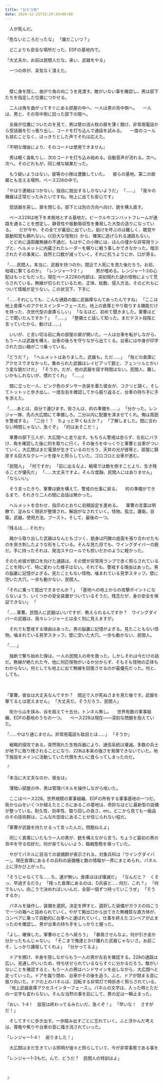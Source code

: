 ```yaml
---
title: "ひとつめ"
date: 2024-12-21T15:24:43+09:00
---
```

　人が死んだ。


「危ないところだったな」
「誰だこいつ？」


　どこよりも安全な場所だった、EDFの基地内で。


「大丈夫か。お前は民間人だな。来い、武器をやる」


　一つの命が、呆気なく潰えた。





　



　壁に身を隠し、曲がり角の向こうを見渡す。敵がいない事を確認し、男は部下たちを指定した位置につかせる。

　二人は角を曲がってすぐにある部屋の中へ、一人は男の背中側へ。
　一人は、男と、その背中側に回った部下の間へ。

　全員が位置についたのを見て、男は壁の消火栓の扉を薄く開け、非常用電話から受話器を引っ張り出し、コードを打ち込んで通話を試みる。
　一度のコールも挟むことなく、はっきりとした声でそれは応えた。

『不明な理由により、そのコードは使用できません』

　男は軽く歯軋りし、次のコードを打ち込み始める。自動音声が流れる。次へ。次へ。そのどれもが、同じ様な結果だった。

　もう疑いようはない。彼等の小隊は遭難していた。
　彼らの基地、第二の故郷とも言える場所、ベース228の中で。

「やはり連絡はつかない。独自に脱出するしかないようだ」
「……」
「我々の機器は正常だったみたいですね。地上に出ても安心です」

　受話器を戻し、扉を閉じる。部下とは別の方向へ向け、銃を構え直す。

　ベース228は地下を本拠地とする基地だ。ビークルやコンバットフレームが通路を通ることを想定し、静音性や振動吸収性を重視した大型の造りになっている。
　だが今や、その全てが裏目に出ていた。助けを呼ぶのは難しく、聴覚や振動知覚も頼れない。《《巨大な怪物》》から、確実に逃げられる通路もない。
　とどめに遠距離無線の不通だ。もはやこの小隊には、ほんの僅かな非常用ランプと、ヘルメットに内蔵されたレーダーを頼りに戦う事しかできなかった。暗示されたその事実に、自然と口数が減っていく。それに抗うようにか、口が滑る。

「……民間人。本当に、武器を持つのか。間近で人死にを見た後だろう。お前、咄嗟に撃てるのか」
「レンジャー1-2！」
　
　男が嗜める。レンジャー1-2の心配はもっともだった。現在ベース228の内部は、突如現れた謎の怪物によって荒らされている。無線が切られているため、正体、総数、侵入方法、そのどれもについて情報が足りない。この状況下、下手に








「……それにしても、こんな通路の脇に武器庫なんてあったんですね」
「ここは地上倉庫へのアクセスインターフェースだ。地上の倉庫とやり取りする機能だけを持った、次世代型の倉庫らしい」
「なるほど、初めて聞きました。軍曹はどこで聞いたんですか？」
「……」
「整備士と話して知った。まだテスト段階と言っていたから、動けば……」

　いいが、と言い切る前に角の部屋の扉が開いた。一人は台車を転がしながら、もう一人は武器を構え、台車の後ろを守りながら出てくる。台車には中身が印字された白い箱が二つ乗っている。

「どうだ？」
「ヘルメットはありました。武器も。ただ……」
「殆どの倉庫にアクセスできなかった。集められた武器はレイピアって銃と、フェンリルとかいう変な銃だけだ」
「そうか。だが、他の武器を探す時間はない。民間人、難しいかもしれないが、慣れてくれ」
「……」

　間に立った一人、ピンク色のダンサー衣装を着た彼女が、コクリと頷く。そしてトットッと歩き出し、一度左右を確認してから振り返ると、台車の持ち手に手を添えた。

「……あとは、自分で運びます。皆さんは、的の準備を……」
「分かった。レンジャー隊、先の大広間にて準備しろ。二分以内に配置を済ませてくれ。俺は周囲を警戒する」
「二分！？　ちょっと早くねえか？」
「了解しました。間に合わない時間じゃない、急ぐぞ」
「的はあそこだ！」

　軍曹の部下三人が、大広間へと走り出す。もちろん警戒は怠らず、左右にバラけ、角を確認した後に的を取りに行く。その後ろをゆっくりと軍曹と台車がついていく。大広間はまだ電源が生きているのだろう、天井の光が彼等と、部屋に鎮座する巨大なクレーンを煌々と照らしていた。ゴロゴロと台車が進む。

「民間人」
「何ですか」
「前に出るなよ。戦場では敵を倒すことより、生き残ることが優先だ」
「……大丈夫ですよ。そんな度胸、民間人にはありません」
「ならいい」

　そう言ったきり、軍曹は銃を構えて、警戒の仕事に戻る。
　的の準備ができるまで、それきり二人の間に会話は無かった。






　ヘルメットを合わせ、指示のとおりに初期設定を進める。
　軍曹の言葉は明瞭で、淀みなく現状が整理され、解説がなされていく。怪物。孤立。護衛。自衛。武器。使用方法。ブースト。そして、最後の一つ。

「残るは……それか」

　箱から取り出した武器はなんともゴツく、銃身は円錐の底面を張り合わせたものを突き刺したような形をしている。そんな見た目でも、ウイングダイバーの銃だ。手に持ったそれは、発泡スチロールでも担いだかのように軽かった。








そのため彼が銃口を向けた通路は、その壁が非常用ランプで赤く照らされていることを除いて、特に変わった様子はない。それでも、警戒する理由はあった。男の脳裏に記憶がよぎる。見たこともない怪物。噛まれている見学スタッフ。壁に空いた大穴。一歩も動かない、民間人。


「それに乗って脱出できませんか？」
「基地への地上からの攻撃ポイントにならないよう、いくつかの安全装置がついているそうだ。残念だが、身の安全を保証できない」
「





「……軍曹。民間人に武器はいいですが、教えられるんですか？　ウイングダイバーの武器は、我々レンジャーとは全く別に見えますが」


　それでも警戒する理由はあった。男の脳裏に記憶がよぎる。見たこともない怪物。噛まれている見学スタッフ。壁に空いた大穴。一歩も動かない、民間人。

「……」

　独断で撃ち始めた弾は、一人の民間人の命を救った。しかしそれは今だけの話だ。無線が絶たれた今、他に何匹怪物がいるか分からず、そもそも怪物の正体もわからない。何としても地上に出て無線を回復させるのが最優先だった。何と、しても。

　






「軍曹。彼女は大丈夫なんですか？　間近で人が死ぬさまを見た後です。武器を撃てるとは思えません」
「大丈夫だ。そうだろう、民間人」












　街から山を挟み、谷を超えて十五分。トンネル無し。
　世界有数の軍事組織、EDFの基地のうちの一つ。
　ベース228は現在――深刻な問題を抱えていた。

「……やはり通じません。非常用電話も駄目とは……」
「そうか」

　戦略的侵攻である。突然現れた生物兵器により、通信系統は壊滅。多数の兵士が地下に取り残されることになり、228は本来の強さを発揮できないでいた。地下施設をメインに活動していた代償を大いに食らってしまったのだ。

「










「本当に大丈夫なのか、彼女は」

　薄暗い部屋の中、男は管理パネルを操作しながら呟いた。

　ここはベース228。世界規模の軍事組織、EDFの所有する軍事基地の一つだ。街から山をいくつか越えたところにあるこの基地は、奇妙なほどに最新型の設備が整っている。耐久性、効率性、取り回しの良さ、etc。どこから見ても一級品のその技術群は、こんな片田舎にあることが信じられない程だ。

「軍曹が武器を持たせるって言ったんだ。問題ねえよ」

　同じく倉庫にいたもう一人の男が、銃を構えながら言う。ちょうど最初の男の背中を守る恰好だ。何が来てもいいよう、臨戦態勢を保っていた。

　やがてパネルに目当ての装備群が表示される。対象兵科は『ウイングダイバー』。現在倉庫にあるその兵科の装備種と数の情報が一斉にまとめられ、パネル上に浮かび上がった。

「そうじゃなくてな……ち、運が無い。倉庫はほぼ壊滅だ」
「なんだと？　くそっ、早過ぎるだろ」
「残った倉庫にあるのは、D兵装と……何だ、これ？」
「何でもいい。向こうで決めればいいんだ、全部一個ずつ持っていこうぜ」
「そうするか」

　パネルを操作し、装備を選択。決定を押すと、選択した装備がガラスの向こうで一つの箱へと詰められていく。やがて搬出口から出てきた無機質な直方体が、コンベアに乗って自動的に台車へと運ばれていく。仕事を終えたコンベアが止まったのを確認し、男が台車の持ち手をしっかりと握った。

「よし、確保した。軍曹のところへ戻ろう」
「暴発させんなよ。何が引き金か分かったもんじゃない」
「そこまで俺達とかけ離れた武器じゃないさ。お前こそ、しっかり護衛してくれよ」
「分かってるよ」

　ドアを開け、半身を隠しながらもう一人の男が左右を確認する。228の通路は広い。見通しがいいため、待ち伏せられているならすぐに分かるだろう。敵がいないことを確認すると、もう一人の男はハンドサインを出しながら、大広間へと走っていった。ドアを蹴り閉め、台車がその後を追う。ふと、ドアが閉まる音に振り向いた。ドアの上のパネルは、回転する非常灯で時折赤く照らされている。
　『地上武器倉庫アクセスインターフェース』。パネルの文字は、入った時とただの一文字も変わらない。そんな当然の事を前にして、男の足は一瞬止まった。

「おい、1-4！　設営は終わってるみたいだ、急ぐぞ！」
「早いな！　さすがだ！」

　そしてすぐに歩き出す。一歩踏み出すごとに忘れていく。ふと浮かんだ考えは、尊敬や焦りや台車の音に掻き消されていった。

「レンジャー1-4！　戻りました！」

　大広間はまだ生きている照明が煌々と照らしていて、今が非常事態である事を


「レンジャー1-3もだ。んで、どうだ？　民間人の特訓はよ」

　

「
